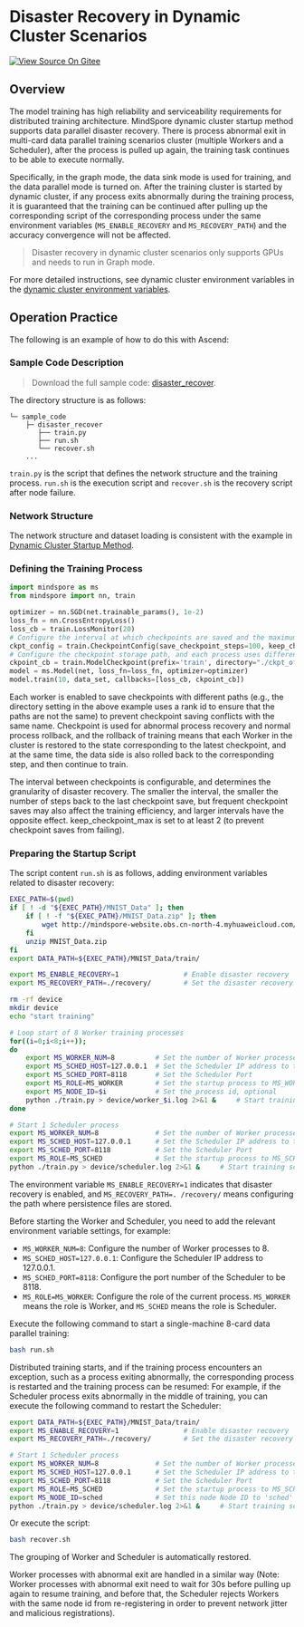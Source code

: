 # Disaster Recovery in Dynamic Cluster Scenarios

[![View Source On Gitee](https://mindspore-website.obs.cn-north-4.myhuaweicloud.com/website-images/master/resource/_static/logo_source_en.svg)](https://gitee.com/mindspore/docs/blob/master/docs/mindspore/source_en/model_train/parallel/disaster_recover.md)

## Overview

The model training has high reliability and serviceability requirements for distributed training architecture. MindSpore dynamic cluster startup method supports data parallel disaster recovery. There is process abnormal exit in multi-card data parallel training scenarios cluster (multiple Workers and a Scheduler), after the process is pulled up again, the training task continues to be able to execute normally.

Specifically, in the graph mode, the data sink mode is used for training, and the data parallel mode is turned on. After the training cluster is started by dynamic cluster, if any process exits abnormally during the training process, it is guaranteed that the training can be continued after pulling up the corresponding script of the corresponding process under the same environment variables (`MS_ENABLE_RECOVERY` and `MS_RECOVERY_PATH`) and the accuracy convergence will not be affected.

> Disaster recovery in dynamic cluster scenarios only supports GPUs and needs to run in Graph mode.

For more detailed instructions, see dynamic cluster environment variables in the [dynamic cluster environment variables](https://www.mindspore.cn/docs/en/master/model_train/parallel/dynamic_cluster.html).

## Operation Practice

The following is an example of how to do this with Ascend:

### Sample Code Description

> Download the full sample code: [disaster_recover](https://gitee.com/mindspore/docs/tree/master/docs/sample_code/disaster_recover).

The directory structure is as follows:

```text
└─ sample_code
    ├─ disaster_recover
       ├── train.py
       ├── run.sh
       └── recover.sh
    ...
```

`train.py` is the script that defines the network structure and the training process. `run.sh` is the execution script and `recover.sh` is the recovery script after node failure.

### Network Structure

The network structure and dataset loading is consistent with the example in [Dynamic Cluster Startup Method](https://www.mindspore.cn/docs/en/master/model_train/parallel/dynamic_cluster.html).

### Defining the Training Process

```python
import mindspore as ms
from mindspore import nn, train

optimizer = nn.SGD(net.trainable_params(), 1e-2)
loss_fn = nn.CrossEntropyLoss()
loss_cb = train.LossMonitor(20)
# Configure the interval at which checkpoints are saved and the maximum number to be saved
ckpt_config = train.CheckpointConfig(save_checkpoint_steps=100, keep_checkpoint_max=5)
# Configure the checkpoint storage path, and each process uses different paths
ckpoint_cb = train.ModelCheckpoint(prefix='train', directory="./ckpt_of_rank/"+str(get_rank()), config=ckpt_config)
model = ms.Model(net, loss_fn=loss_fn, optimizer=optimizer)
model.train(10, data_set, callbacks=[loss_cb, ckpoint_cb])
```

Each worker is enabled to save checkpoints with different paths (e.g., the directory setting in the above example uses a rank id to ensure that the paths are not the same) to prevent checkpoint saving conflicts with the same name. Checkpoint is used for abnormal process recovery and normal process rollback, and the rollback of training means that each Worker in the cluster is restored to the state corresponding to the latest checkpoint, and at the same time, the data side is also rolled back to the corresponding step, and then continue to train.

The interval between checkpoints is configurable, and determines the granularity of disaster recovery. The smaller the interval, the smaller the number of steps back to the last checkpoint save, but frequent checkpoint saves may also affect the training efficiency, and larger intervals have the opposite effect. keep_checkpoint_max is set to at least 2 (to prevent checkpoint saves from failing).

### Preparing the Startup Script

The script content `run.sh` is as follows, adding environment variables related to disaster recovery:

```bash
EXEC_PATH=$(pwd)
if [ ! -d "${EXEC_PATH}/MNIST_Data" ]; then
    if [ ! -f "${EXEC_PATH}/MNIST_Data.zip" ]; then
        wget http://mindspore-website.obs.cn-north-4.myhuaweicloud.com/notebook/datasets/MNIST_Data.zip
    fi
    unzip MNIST_Data.zip
fi
export DATA_PATH=${EXEC_PATH}/MNIST_Data/train/

export MS_ENABLE_RECOVERY=1                # Enable disaster recovery
export MS_RECOVERY_PATH=./recovery/        # Set the disaster recovery file save path

rm -rf device
mkdir device
echo "start training"

# Loop start of 8 Worker training processes
for((i=0;i<8;i++));
do
    export MS_WORKER_NUM=8          # Set the number of Worker processes in the cluster to 8
    export MS_SCHED_HOST=127.0.0.1  # Set the Scheduler IP address to the local loop address
    export MS_SCHED_PORT=8118       # Set the Scheduler Port
    export MS_ROLE=MS_WORKER        # Set the startup process to MS_WORKER role
    export MS_NODE_ID=$i            # Set the process id, optional
    python ./train.py > device/worker_$i.log 2>&1 &     # Start training scripts
done

# Start 1 Scheduler process
export MS_WORKER_NUM=8              # Set the number of Worker processes in the cluster to 8
export MS_SCHED_HOST=127.0.0.1      # Set the Scheduler IP address to the local loop address
export MS_SCHED_PORT=8118           # Set the Scheduler Port
export MS_ROLE=MS_SCHED             # Set the startup process to MS_SCHED role
python ./train.py > device/scheduler.log 2>&1 &     # Start training scripts
```

The environment variable `MS_ENABLE_RECOVERY=1` indicates that disaster recovery is enabled, and `MS_RECOVERY_PATH=. /recovery/` means configuring the path where persistence files are stored.

Before starting the Worker and Scheduler, you need to add the relevant environment variable settings, for example:

- `MS_WORKER_NUM=8`: Configure the number of Worker processes to 8.
- `MS_SCHED_HOST=127.0.0.1`: Configure the Scheduler IP address to 127.0.0.1.
- `MS_SCHED_PORT=8118`: Configure the port number of the Scheduler to be 8118.
- `MS_ROLE=MS_WORKER`: Configure the role of the current process. `MS_WORKER` means the role is Worker, and `MS_SCHED` means the role is Scheduler.

Execute the following command to start a single-machine 8-card data parallel training:

```bash
bash run.sh
```

Distributed training starts, and if the training process encounters an exception, such as a process exiting abnormally, the corresponding process is restarted and the training process can be resumed:
For example, if the Scheduler process exits abnormally in the middle of training, you can execute the following command to restart the Scheduler:

```bash
export DATA_PATH=${EXEC_PATH}/MNIST_Data/train/
export MS_ENABLE_RECOVERY=1                # Enable disaster recovery
export MS_RECOVERY_PATH=./recovery/        # Set the disaster recovery file save path

# Start 1 Scheduler process
export MS_WORKER_NUM=8              # Set the number of Worker processes in the cluster to 8
export MS_SCHED_HOST=127.0.0.1      # Set the Scheduler IP address to the local loop address
export MS_SCHED_PORT=8118           # Set the Scheduler Port
export MS_ROLE=MS_SCHED             # Set the startup process to MS_SCHED role
export MS_NODE_ID=sched             # Set this node Node ID to 'sched'
python ./train.py > device/scheduler.log 2>&1 &     # Start training scripts
```

Or execute the script:

```bash
bash recover.sh
```

The grouping of Worker and Scheduler is automatically restored.

Worker processes with abnormal exit are handled in a similar way (Note: Worker processes with abnormal exit need to wait for 30s before pulling up again to resume training, and before that, the Scheduler rejects Workers with the same node id from re-registering in order to prevent network jitter and malicious registrations).